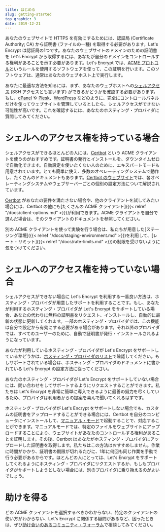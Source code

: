 ```yaml
---
title: はじめる
slug: getting-started
top_graphic: 3
date: 2019-12-21
---
```


あなたのウェブサイトで HTTPS を有効にするためには、認証局 (Certificate Authority; CA) から証明書 (ファイルの一種) を取得する必要があります。Let's Encrypt は認証局の1つです。あなたのウェブサイトのドメインのための証明書を Let's Encrypt から取得するには、あなたが自分のドメインをコントロールする権利があることを示す必要があります。Let's Encrypt では、[ACME プロトコル](https://ietf-wg-acme.github.io/acme/)というルールを使用するソフトウェアを使って、この証明を行います。このソフトウェアは、通常はあなたのウェブホスト上で実行します。

あなたに最適な方法を知るには、まず、あなたのウェブホストへの[シェルアクセス](https://ja.wikipedia.org/wiki/シェルアカウント) (SSH アクセスとも言います) ができるかどうかを確認する必要があります。もし、[cPanel](https://cpanel.net/) や [Plesk](https://www.plesk.com/)、[WordPress](https://wordpress.org/) などのように、完全にコントロールパネルだけを使ってウェブサイトを管理しているとしたら、シェルアクセスができない可能性が高いです。これを確認するには、あなたのホスティング・プロバイダに質問してみてください。

# シェルへのアクセス権を持っている場合

シェルアクセスができるほとんどの人には、[Certbot] という ACME クライアントを使うのがおすすめです。証明書の発行とインストールを、ダウンタイムゼロで自動化できます。自動設定を使いたくない人のために、エキスパートモードも用意されています。とても簡単に使え、多数のオペレーティングシステムで動作し、たくさんのドキュメントもあります。[Certbot のウェブサイト][Certbot]では、各オペレーティングシステムやウェブサーバーごとの個別の設定方法について解説されています。

[Certbot] があなたの要件を満たさない場合や、他のクライアントを試してみたい場合には、Certbot の他にも[たくさんの ACME クライアント]({{< relref "/docs/client-options.md" >}})が利用できます。ACME クライアントを自分で選んだ場合は、そのクライアントのドキュメントを参照してください。


別の ACME クライアントを使って実験を行う場合は、私たちが用意した[ステージング環境]({{< relref "/docs/staging-environment.md" >}})を利用して、[レート・リミット]({{< relref "/docs/rate-limits.md" >}})の制限を受けないように気をつけてください。

[Certbot]: https://certbot.eff.org/  "Certbot"

# シェルへのアクセス権を持っていない場合

シェルアクセスができない場合に Let's Encrypt を利用する一番良い方法は、ホスティング・プロバイダが用意したサポートを利用することです。もし、あなたが利用するホスティング・プロバイダが Let's Encrypt をサポートしている場合、あなたの代わりに無料の証明書をリクエスト、インストールし、自動的に最新の状態に更新してくれます。一部のホスティング・プロバイダでは、この機能は自分で設定から有効にする必要がある場合があります。それ以外のプロバイダでは、すべてのユーザーのために、自動で証明書が発行・インストールされるようになっています。

あなたが利用しているホスティング・プロバイダが Let's Encrypt をサポートしているかどうかは、[ホスティング・プロバイダのリスト](https://community.letsencrypt.org/t/web-hosting-who-support-lets-encrypt/6920)で確認してください。もしサポートされている場合は、ホスティング・プロバイダのドキュメントに書かれている Let's Encrypt の設定方法に従ってください。

あなたのホスティング・プロバイダが Let's Encrypt をサポートしていない場合には、問い合わせをしてサポートするようにリクエストすることができます。私たちは Let's Encrypt を非常に簡単に導入できるように最善の努力を尽くしているため、プロバイダは利用者からの提案を喜んで聞いてくれるはずです。

ホスティング・プロバイダが Let's Encrypt をサポートしない場合でも、カスタムの証明書をアップロードすることができる場合には、Certbot を自分のコンピュータにインストールして、[マニュアル・モード](https://certbot.eff.org/docs/using.html#manual)で起動することで、対応することができます。マニュアルモードでは、特定のファイルをウェブサイトにアップロードすることにより、ウェブサイトがあなたのコントロールする権利があることを証明します。その後、Certbot はあなたがホスティング・プロバイダにアップロードした証明書を取得します。私たちはこの方法はおすすめしません。作業に時間がかかり、証明書の期限が切れるたびに、1年に何回も同じ作業を手動で行う必要があるからです。ほとんどの人にとっては、Let's Encrypt をサポートしてくれるようにホスティング・プロバイダにリクエストするか、もしもプロバイダがサポートしようとしない場合には、別のプロバイダに乗り換えるのがよいでしょう。

# 助けを得る

どの ACME クライアントを選択するべきかわからない、特定のクライアントの使い方がわからない、Let's Encrypt に関係する疑問があるなど、困ったときは、ぜひ[助け合いのあるコミュニティ・フォーラム](https://community.letsencrypt.org/)で相談してみてください。
